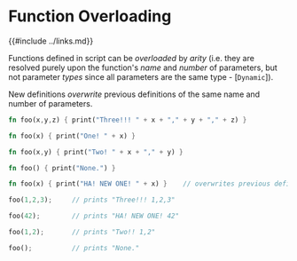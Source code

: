 Function Overloading
===================

{{#include ../links.md}}

Functions defined in script can be _overloaded_ by _arity_ (i.e. they are resolved purely upon the function's _name_
and _number_ of parameters, but not parameter _types_ since all parameters are the same type - [`Dynamic`]).

New definitions _overwrite_ previous definitions of the same name and number of parameters.

```rust
fn foo(x,y,z) { print("Three!!! " + x + "," + y + "," + z) }

fn foo(x) { print("One! " + x) }

fn foo(x,y) { print("Two! " + x + "," + y) }

fn foo() { print("None.") }

fn foo(x) { print("HA! NEW ONE! " + x) }    // overwrites previous definition

foo(1,2,3);     // prints "Three!!! 1,2,3"

foo(42);        // prints "HA! NEW ONE! 42"

foo(1,2);       // prints "Two!! 1,2"

foo();          // prints "None."
```
